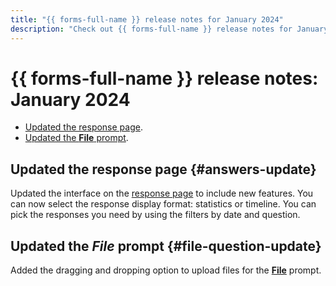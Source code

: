 ```yaml
---
title: "{{ forms-full-name }} release notes for January 2024"
description: "Check out {{ forms-full-name }} release notes for January 2024."
---
```


# {{ forms-full-name }} release notes: January 2024

* [Updated the response page](#answers-update).
* [Updated the **File** prompt](#file-question-update).

## Updated the response page {#answers-update}

Updated the interface on the [response page](../answers.md) to include new features. You can now select the response display format: statistics or timeline. You can pick the responses you need by using the filters by date and question.

## Updated the _File_ prompt {#file-question-update}

Added the dragging and dropping option to upload files for the [**File**](../blocks-ref/file.md) prompt.
